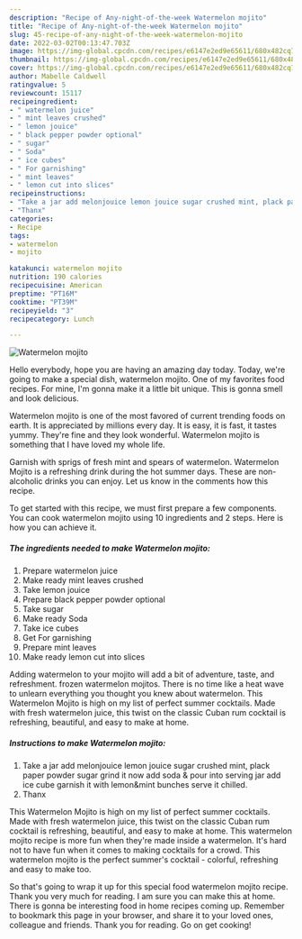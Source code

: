 ```yaml
---
description: "Recipe of Any-night-of-the-week Watermelon mojito"
title: "Recipe of Any-night-of-the-week Watermelon mojito"
slug: 45-recipe-of-any-night-of-the-week-watermelon-mojito
date: 2022-03-02T00:13:47.703Z
image: https://img-global.cpcdn.com/recipes/e6147e2ed9e65611/680x482cq70/watermelon-mojito-recipe-main-photo.jpg
thumbnail: https://img-global.cpcdn.com/recipes/e6147e2ed9e65611/680x482cq70/watermelon-mojito-recipe-main-photo.jpg
cover: https://img-global.cpcdn.com/recipes/e6147e2ed9e65611/680x482cq70/watermelon-mojito-recipe-main-photo.jpg
author: Mabelle Caldwell
ratingvalue: 5
reviewcount: 15117
recipeingredient:
- " watermelon juice"
- " mint leaves crushed"
- " lemon jouice"
- " black pepper powder optional"
- " sugar"
- " Soda"
- " ice cubes"
- " For garnishing"
- " mint leaves"
- " lemon cut into slices"
recipeinstructions:
- "Take a jar add melonjouice lemon jouice sugar crushed mint, plack paper powder sugar grind it now add soda &amp; pour into serving jar add ice cube garnish it with lemon&amp;mint bunches serve it chilled."
- "Thanx"
categories:
- Recipe
tags:
- watermelon
- mojito

katakunci: watermelon mojito 
nutrition: 190 calories
recipecuisine: American
preptime: "PT16M"
cooktime: "PT39M"
recipeyield: "3"
recipecategory: Lunch

---
```



![Watermelon mojito](https://img-global.cpcdn.com/recipes/e6147e2ed9e65611/680x482cq70/watermelon-mojito-recipe-main-photo.jpg)

Hello everybody, hope you are having an amazing day today. Today, we're going to make a special dish, watermelon mojito. One of my favorites food recipes. For mine, I'm gonna make it a little bit unique. This is gonna smell and look delicious.

Watermelon mojito is one of the most favored of current trending foods on earth. It is appreciated by millions every day. It is easy, it is fast, it tastes yummy. They're fine and they look wonderful. Watermelon mojito is something that I have loved my whole life.

Garnish with sprigs of fresh mint and spears of watermelon. Watermelon Mojito is a refreshing drink during the hot summer days. These are non-alcoholic drinks you can enjoy. Let us know in the comments how this recipe.


To get started with this recipe, we must first prepare a few components. You can cook watermelon mojito using 10 ingredients and 2 steps. Here is how you can achieve it.

<!--inarticleads1-->

##### The ingredients needed to make Watermelon mojito:

1. Prepare  watermelon juice
1. Make ready  mint leaves crushed
1. Take  lemon jouice
1. Prepare  black pepper powder optional
1. Take  sugar
1. Make ready  Soda
1. Take  ice cubes
1. Get  For garnishing
1. Prepare  mint leaves
1. Make ready  lemon cut into slices


Adding watermelon to your mojito will add a bit of adventure, taste, and refreshment. frozen watermelon mojitos. There is no time like a heat wave to unlearn everything you thought you knew about watermelon. This Watermelon Mojito is high on my list of perfect summer cocktails. Made with fresh watermelon juice, this twist on the classic Cuban rum cocktail is refreshing, beautiful, and easy to make at home. 

<!--inarticleads2-->

##### Instructions to make Watermelon mojito:

1. Take a jar add melonjouice lemon jouice sugar crushed mint, plack paper powder sugar grind it now add soda &amp; pour into serving jar add ice cube garnish it with lemon&amp;mint bunches serve it chilled.
1. Thanx


This Watermelon Mojito is high on my list of perfect summer cocktails. Made with fresh watermelon juice, this twist on the classic Cuban rum cocktail is refreshing, beautiful, and easy to make at home. This watermelon mojito recipe is more fun when they&#39;re made inside a watermelon. It&#39;s hard not to have fun when it comes to making cocktails for a crowd. This watermelon mojito is the perfect summer&#39;s cocktail - colorful, refreshing and easy to make too. 

So that's going to wrap it up for this special food watermelon mojito recipe. Thank you very much for reading. I am sure you can make this at home. There is gonna be interesting food in home recipes coming up. Remember to bookmark this page in your browser, and share it to your loved ones, colleague and friends. Thank you for reading. Go on get cooking!
